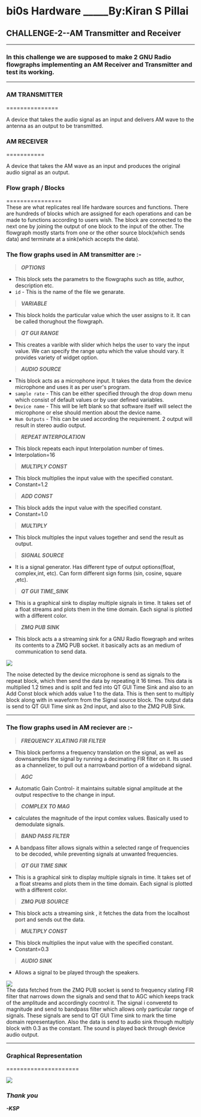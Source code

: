# bi0s Hardware    _____By:Kiran S Pillai 

## **CHALLENGE-2--AM Transmitter and Receiver**
___
### In this challenge we are supposed to make 2 GNU Radio flowgraphs implementing an AM Receiver and Transmitter and test its working.
_____
### **AM TRANSMITTER**
===============  

A device that takes the audio signal as an input and delivers AM wave to the antenna as an output to be transmitted.

### **AM RECEIVER**
===========  

A device that takes the AM wave as an input and produces the original audio signal as an output.

### **Flow graph / Blocks**
================  
These are what replicates real life hardware sources and functions. There are hundreds of blocks which are assigned for each operations and can be made to functions according to users wish. The block are connected to the next one by joining the output of one block to the input of the other. 
The flowgraph mostly starts from one or the other source block(which sends data) and terminate at a sink(which accepts the data).

### The flow graphs used in AM transmitter are :-
>  **_OPTIONS_**
* This block sets the parametrs to the flowgraphs such as title, author, description etc. 
* `id` - This is the name of the file we genarate.
> **_VARIABLE_**
* This block holds the particular value which the user assigns to it. It can be called thorughout the flowgraph.
> **_QT GUI RANGE_**
* This creates a varible with slider which helps the user to vary the input value. We can specify the range uptu which the value should vary. It provides variety of widget option.
> **_AUDIO SOURCE_**
* This block acts as a  microphone input. It takes the data from the device microphone and uses it as per user's program.
* `sample rate` - This can be either specified through the drop down menu which consist of default values or by user defined variables.
* `Device name` - This will be left blank so that software itself will select the microphone or else should mention about the device name.
* `Num Outputs` - This can be used according the requirement. 2 output will result in stereo audio output.
> **_REPEAT INTERPOLATION_**  
* This block repeats each input Interpolation number of times.
* Interpolation=16
> **_MULTIPLY CONST_**
* This block multiplies the input value with the specified constant.
* Constant=1.2 
> **_ADD CONST_**
* This block adds the input value with the specified constant.
* Constant=1.0
> **_MULTIPLY_**
* This block multiples the input values together and send the result as output.
> **_SIGNAL SOURCE_**
* It is a signal generator. Has different type of output options(float, complex,int, etc). Can form different sign forms (sin, cosine, square ,etc).
> **_QT GUI TIME_SINK_**
* This is a graphical sink to display multiple signals in time. It takes set of a float streams and plots them in the time domain. Each signal is plotted with a different color.  
> **_ZMQ PUB SINK_**
* This block acts a a streaming sink for a GNU Radio flowgraph and writes its contents to a ZMQ PUB socket. it basically acts as an medium of communication to send data.

![](https://i.ibb.co/7VQ659f/am-tranmsitter.png)

The noise detected by the device microphone is send as signals to the repeat block, which then send the data by repeating it 16 times. This data is multiplied 1.2 times and is split and fed into QT GUI Time Sink and also to an Add Const block which adds value 1 to the data. This is then sent to multiply block along with in waveform from the Signal source block. The output data is send to QT GUI Time sink as 2nd input, and also to the ZMQ PUB Sink.
___  


### The flow graphs used in AM reciever are :-   

> **_FREQUENCY XLATING FIR FILTER_**
* This block performs a frequency translation on the signal, as well as downsamples the signal by running a decimating FIR filter on it. Its used as a channelizer, to pull out a narrowband portion of a wideband signal. 
>  **_AGC_**
* Automatic Gain Control- it maintains suitable signal amplitude at the output respective to the change in input.
> **_COMPLEX TO MAG_**
* calculates the magnitude of the input comlex values. Basically used to demodulate signals.
> **_BAND PASS FILTER_**
*  A bandpass filter allows signals within a selected range of frequencies to be decoded, while preventing signals at unwanted frequencies. 
> **_QT GUI TIME SINK_**
* This is a graphical sink to display multiple signals in time. It takes set of a float streams and plots them in the time domain. Each signal is plotted with a different color.  
> **_ZMQ PUB SOURCE_**
* This block acts a streaming sink , it fetches the data from the localhost port and sends out the data.
> **_MULTIPLY CONST_**
* This block multiplies the input value with the specified constant.
* Constant=0.3
> **_AUDIO SINK_**
* Allows a signal to be played through the speakers.

![](https://i.ibb.co/mHG2BNT/am-reciever.png)  
The data fetched from the ZMQ PUB socket is send to frequency xlating FIR filter that narrows down the signals and send that to AGC which keeps track of the amplitude and accordingly cocntrol it. The signal i converetd to magnitude and send to bandpass filter which allows only particular range of signals. These signals are send to QT GUI Time sink to mark the time domain representaytion. Also the data is send to audio sink through multiply block with 0.3 as the constant. The sound is played back through device audio output.
___
### **Graphical Representation**
=====================

![](https://i.ibb.co/SnMjJNr/am-transreciever.png])

### _Thank you_

___-KSP___